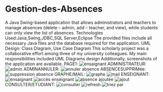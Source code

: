 # Gestion-des-Absences
A Java Swing-based application that allows administrators and teachers to manage absences (delete – admin, add – teacher, and view), while students can only view the list of absences.
Technologies Used:Java,Swing,JDBC,SQL Server,Eclipse
The provided files include all necessary Java files and the database required for the application.
UML Design: Class Diagram, Use Case Diagram
This scholarly project was a collaborative effort among three of my university colleagues. My main responsibilities included UML Diagrams design 
Additionally, screenshots of the application are available.
PAGE1:
![ensaignant](https://user-images.githubusercontent.com/103389967/231348965-3bb12857-dfbf-47ba-a20a-57210ae04538.PNG)
ADMINISTRATEUR:
![admin](https://user-images.githubusercontent.com/103389967/231349182-08c908f1-a666-4cca-81c2-0464860a39ac.PNG)
ADMINANNULER:
![annuler absence](https://user-images.githubusercontent.com/103389967/231349320-93681b86-a2e2-444c-a590-27b45ba9e65f.PNG)
ABSENCESUPPRIMée:
![suppression absence](https://user-images.githubusercontent.com/103389967/231349491-180662e2-3748-491b-a802-8a32862e4036.PNG)
GRAPHE/MAIL:
![graphe](https://user-images.githubusercontent.com/103389967/231349672-4a7c3538-fc5c-4ba0-a492-a59fc0d56f13.PNG)
![mail](https://user-images.githubusercontent.com/103389967/231349683-62cdc0c3-7219-4ba6-96e9-114f56c2bb39.PNG)
ENSEIGNANT:
![ensaignant](https://user-images.githubusercontent.com/103389967/231349842-2f99074d-1ea3-4262-8474-02279230fe26.PNG)
![accés enseignant](https://user-images.githubusercontent.com/103389967/231349853-bed3a558-3b39-4e34-98b4-bf2eb70c038b.PNG)
![absence ajoutée](https://user-images.githubusercontent.com/103389967/231349865-07fcff3b-860b-461c-953c-094f1b577c98.PNG)
![ajout](https://user-images.githubusercontent.com/103389967/231349871-4eb015df-45ed-4b8b-966f-618555a40fe4.PNG)
CONSULTER/ETUDIANT:
![consulter](https://user-images.githubusercontent.com/103389967/231349993-e3ff6749-4c65-41b3-8319-07ba2c073a16.PNG)
![refresh](https://user-images.githubusercontent.com/103389967/231350030-63db8e84-2576-4451-be83-901796a30125.PNG)
![triez par](https://user-images.githubusercontent.com/103389967/231350538-60220e16-e07c-430c-8bf5-9cd926405d53.PNG)




